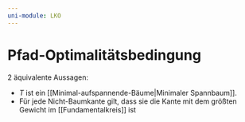 ```yaml
---
uni-module: LKO
---
```


# Pfad-Optimalitätsbedingung

2 äquivalente Aussagen:

- $T$ ist ein [[Minimal-aufspannende-Bäume|Minimaler Spannbaum]].
- Für jede Nicht-Baumkante gilt, dass sie die Kante mit dem größten Gewicht im [[Fundamentalkreis]] ist
